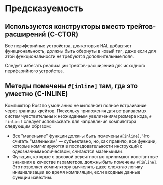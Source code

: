 # Предсказуемость

<a id="c-ctor"></a>
## Используются конструкторы вместо трейтов-расширений (C-CTOR)

Все периферийные устройства, для которых HAL добавляет функциональность, должны быть обернуты в новый тип, даже если для этой функциональности не требуются дополнительные поля.

Следует избегать реализации трейтов-расширений для исходного периферийного устройства.

<a id="c-inline"></a>
## Методы помечены `#[inline]` там, где это уместно (C-INLINE)

Компилятор Rust по умолчанию не выполняет полное встраивание через границы крейтов. Поскольку приложения для встраиваемых систем чувствительны к неожиданным увеличениям размера кода, `#[inline]` следует использовать для направления компилятора следующим образом:

* Все "маленькие" функции должны быть помечены `#[inline]`. Что считать "маленьким" — субъективно, но, как правило, все функции, которые компилируются в последовательности инструкций с однозначным количеством, считаются маленькими.
* Функции, которые с высокой вероятностью принимают константные значения в качестве параметров, должны быть помечены `#[inline]`. Это позволяет компилятору вычислять даже сложную логику инициализации во время компиляции, если входные данные функции известны.
